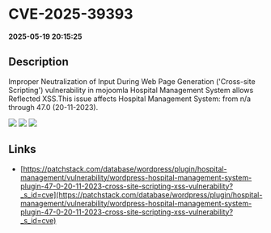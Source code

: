 # CVE-2025-39393

**2025-05-19 20:15:25**

## Description
Improper Neutralization of Input During Web Page Generation ('Cross-site Scripting') vulnerability in mojoomla Hospital Management System allows Reflected XSS.This issue affects Hospital Management System: from n/a through 47.0 (20-11-2023).

![](https://img.shields.io/static/v1?label=Score&message=7.1&color=red)
![](https://img.shields.io/static/v1?label=Severity&message=HIGH&color=red)
![](https://img.shields.io/static/v1?label=CWE&message=XSS&color=green)

## Links
- [https://patchstack.com/database/wordpress/plugin/hospital-management/vulnerability/wordpress-hospital-management-system-plugin-47-0-20-11-2023-cross-site-scripting-xss-vulnerability?_s_id=cve](https://patchstack.com/database/wordpress/plugin/hospital-management/vulnerability/wordpress-hospital-management-system-plugin-47-0-20-11-2023-cross-site-scripting-xss-vulnerability?_s_id=cve)
